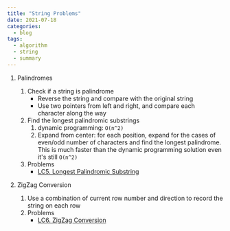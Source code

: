 ```yaml
---
title: "String Problems"
date: 2021-07-18
categories:
  - blog
tags:
  - algorithm
  - string
  - summary
---
```


1. Palindromes
    1. Check if a string is palindrome
        * Reverse the string and compare with the original string
        * Use two pointers from left and right, and compare each character along the way
    2. Find the longest palindromic substrings
        1. dynamic programming: `O(n^2)`
        2. Expand from center: for each position, expand for the cases of even/odd number of characters and find the longest palindrome. This is much faster than the dynamic programming solution even it's still `O(n^2)`
    7. Problems
        * [LC5. Longest Palindromic Substring][LC5. Longest Palindromic Substring]

2. ZigZag Conversion
    1. Use a combination of current row number and direction to record the string on each row
    2. Problems
        * [LC6. ZigZag Conversion][LC6. ZigZag Conversion]

[LC5. Longest Palindromic Substring]: https://leetcode.com/problems/longest-palindromic-substring/
[LC6. ZigZag Conversion]: https://leetcode.com/problems/zigzag-conversion/